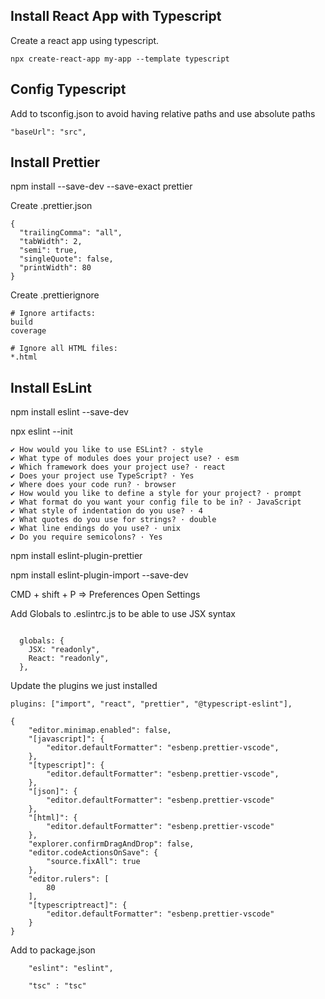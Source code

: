 ## Install React App with Typescript

Create a react app using typescript.

```
npx create-react-app my-app --template typescript
```
## Config Typescript

Add to tsconfig.json to avoid having relative paths and use
absolute paths

```
"baseUrl": "src",
```
## Install Prettier 

npm install --save-dev --save-exact prettier


Create .prettier.json
```
{
  "trailingComma": "all",
  "tabWidth": 2,
  "semi": true,
  "singleQuote": false,
  "printWidth": 80
}
```
Create .prettierignore

```
# Ignore artifacts:
build
coverage

# Ignore all HTML files:
*.html
```

## Install EsLint

npm install eslint --save-dev

npx eslint --init

```
✔ How would you like to use ESLint? · style
✔ What type of modules does your project use? · esm
✔ Which framework does your project use? · react
✔ Does your project use TypeScript? · Yes
✔ Where does your code run? · browser
✔ How would you like to define a style for your project? · prompt
✔ What format do you want your config file to be in? · JavaScript
✔ What style of indentation do you use? · 4
✔ What quotes do you use for strings? · double
✔ What line endings do you use? · unix
✔ Do you require semicolons? · Yes
```
npm install eslint-plugin-prettier

npm install eslint-plugin-import --save-dev

CMD + shift + P => Preferences Open Settings

Add Globals to .eslintrc.js to be able to use JSX syntax
```

  globals: {
    JSX: "readonly",
    React: "readonly",
  },
  ```
Update the plugins we just installed
```
plugins: ["import", "react", "prettier", "@typescript-eslint"],
```

```
{
    "editor.minimap.enabled": false,
    "[javascript]": {
        "editor.defaultFormatter": "esbenp.prettier-vscode",
    },
    "[typescript]": {
        "editor.defaultFormatter": "esbenp.prettier-vscode",
    },
    "[json]": {
        "editor.defaultFormatter": "esbenp.prettier-vscode"
    },
    "[html]": {
        "editor.defaultFormatter": "esbenp.prettier-vscode"
    },
    "explorer.confirmDragAndDrop": false,
    "editor.codeActionsOnSave": {
        "source.fixAll": true
    },
    "editor.rulers": [
        80
    ],
    "[typescriptreact]": {
        "editor.defaultFormatter": "esbenp.prettier-vscode"
    }
}
```

Add to package.json

```
    "eslint": "eslint",

    "tsc" : "tsc"
```